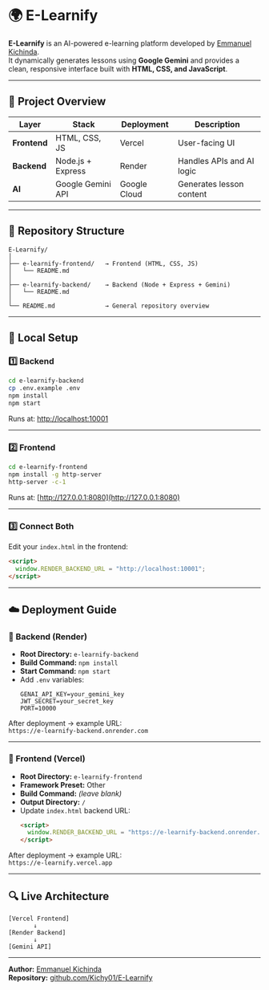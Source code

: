 # 🌍 E-Learnify

**E-Learnify** is an AI-powered e-learning platform developed by [Emmanuel Kichinda](https://github.com/Kichy01).  
It dynamically generates lessons using **Google Gemini** and provides a clean, responsive interface built with **HTML, CSS, and JavaScript**.

---

## 🧩 Project Overview

| Layer | Stack | Deployment | Description |
|-------|--------|-------------|--------------|
| **Frontend** | HTML, CSS, JS | Vercel | User-facing UI |
| **Backend** | Node.js + Express | Render | Handles APIs and AI logic |
| **AI** | Google Gemini API | Google Cloud | Generates lesson content |

---

## 📁 Repository Structure
```
E-Learnify/
│
├── e-learnify-frontend/   → Frontend (HTML, CSS, JS)
│   └── README.md
│
├── e-learnify-backend/    → Backend (Node + Express + Gemini)
│   └── README.md
│
└── README.md              → General repository overview
```

---

## 🧠 Local Setup

### 1️⃣ Backend
```bash
cd e-learnify-backend
cp .env.example .env
npm install
npm start
```
Runs at: [http://localhost:10001](http://localhost:10001)

---

### 2️⃣ Frontend
```bash
cd e-learnify-frontend
npm install -g http-server
http-server -c-1
```
Runs at: [http://127.0.0.1:8080](http://127.0.0.1:8080)

---

### 3️⃣ Connect Both
Edit your `index.html` in the frontend:
```html
<script>
  window.RENDER_BACKEND_URL = "http://localhost:10001";
</script>
```

---

## ☁️ Deployment Guide

### 🔹 Backend (Render)
- **Root Directory:** `e-learnify-backend`
- **Build Command:** `npm install`
- **Start Command:** `npm start`
- Add `.env` variables:
  ```
  GENAI_API_KEY=your_gemini_key
  JWT_SECRET=your_secret_key
  PORT=10000
  ```

After deployment → example URL:  
`https://e-learnify-backend.onrender.com`

---

### 🔹 Frontend (Vercel)
- **Root Directory:** `e-learnify-frontend`
- **Framework Preset:** Other
- **Build Command:** *(leave blank)*
- **Output Directory:** `/`
- Update `index.html` backend URL:
  ```html
  <script>
    window.RENDER_BACKEND_URL = "https://e-learnify-backend.onrender.com";
  </script>
  ```

After deployment → example URL:  
`https://e-learnify.vercel.app`

---

## 🔍 Live Architecture

```
[Vercel Frontend]
       ↓
[Render Backend]
       ↓
[Gemini API]
```

---

**Author:** [Emmanuel Kichinda](https://github.com/Kichy01)  
**Repository:** [github.com/Kichy01/E-Learnify](https://github.com/Kichy01/E-Learnify)
